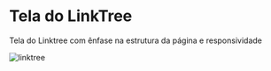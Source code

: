 # Tela do LinkTree
Tela do Linktree com ênfase na estrutura da página e responsividade 

![linktree](https://github.com/lucasvicentini1/linktree/blob/master/linktreeimg.gif)
